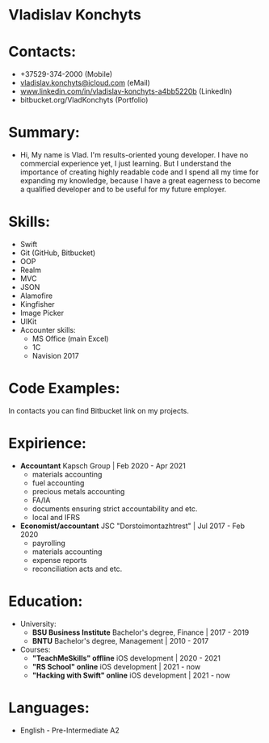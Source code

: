 # Vladislav Konchyts

# Contacts:
  
  - +37529-374-2000 (Mobile)
  - vladislav.konchyts@icloud.com (eMail)
  - www.linkedin.com/in/vladislav-konchyts-a4bb5220b (LinkedIn)
  - bitbucket.org/VladKonchyts (Portfolio)

# Summary:
  
  - Hi, My name is Vlad. I'm results-oriented young developer. I have no commercial experience yet, I just learning. But I understand the importance of creating highly readable code and I spend all my time for expanding my knowledge, because I have a great eagerness to become a qualified developer and to be useful for my future employer. 

# Skills:
  
  - Swift
  - Git (GitHub, Bitbucket)
  - OOP
  - Realm
  - MVC
  - JSON
  - Alamofire
  - Kingfisher
  - Image Picker
  - UIKit
  - Accounter skills:
    - MS Office (main Excel)
    - 1C
    - Navision 2017

# Code Examples:

In contacts you can find Bitbucket link on my projects.

# Expirience:

   - **Accountant** Kapsch Group | Feb 2020 - Apr 2021
     - materials accounting
     - fuel accounting
     - precious metals accounting
     - FA/IA
     - documents ensuring strict accountability and etc.
     - local and IFRS
   - **Economist/accountant** JSC "Dorstoimontazhtrest" | Jul 2017 - Feb 2020
     - payrolling
     - materials accounting
     - expense reports
     - reconciliation acts and etc.

# Education:

   - University:
     - **BSU Business Institute** Bachelor's degree, Finance | 2017 - 2019
     - **BNTU** Bachelor's degree, Management | 2010 - 2017
   - Courses:
     - **"TeachMeSkills" offline** iOS development | 2020 - 2021
     - **"RS School" online** iOS development | 2021 - now
     - **"Hacking with Swift" online** iOS development | 2021 - now

# Languages:

   - English - Pre-Intermediate A2 

